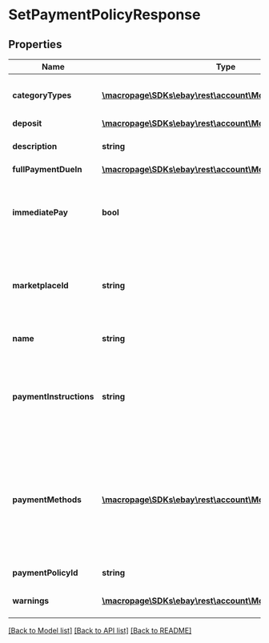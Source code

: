 # SetPaymentPolicyResponse

## Properties
Name | Type | Description | Notes
------------ | ------------- | ------------- | -------------
**categoryTypes** | [**\macropage\SDKs\ebay\rest\account\Model\CategoryType[]**](CategoryType.md) | The CategoryTypeEnum value to which this policy applies. Used to discern accounts that sell motor vehicles from those that don&#39;t. (Currently, each policy can be set to only one categoryTypes value at a time.) | [optional] 
**deposit** | [**\macropage\SDKs\ebay\rest\account\Model\Deposit**](Deposit.md) |  | [optional] 
**description** | **string** | An optional seller-defined description of the payment policy for internal use (this value is not displayed to end users). | [optional] 
**fullPaymentDueIn** | [**\macropage\SDKs\ebay\rest\account\Model\TimeDuration**](TimeDuration.md) |  | [optional] 
**immediatePay** | **bool** | If set to true, payment is due upon receipt (eBay generates a receipt when the buyer agrees to purchase an item). Your items will be available for other buyers until payment is complete. This boolean must be set in the payment policy if the seller wants to create a listing that has an &amp;quot;immediate payment&amp;quot; requirement. Default: false | [optional] 
**marketplaceId** | **string** | The ID of the eBay marketplace to which this payment policy applies. If this value is not specified, value defaults to the seller&#39;s eBay registration site. For implementation help, refer to &lt;a href&#x3D;&#39;https://developer.ebay.com/devzone/rest/api-ref/account/types/MarketplaceIdEnum.html&#39;&gt;eBay API documentation&lt;/a&gt; | [optional] 
**name** | **string** | A user-defined name for this payment policy. Names must be unique for policies assigned to the same marketplace. Max length: 64 | [optional] 
**paymentInstructions** | **string** | This user-defined field allows the seller to give payment instructions to the buyer. These instructions appear on the eBay View Item and Checkout pages. eBay recommends the seller use this field to clarify payment policies for motor vehicles (eBay Motors US and CA). For example, sellers can include the specifics on the deposit (if required), pickup/delivery arrangements, and full payment details on the vehicle. Max length: 500 | [optional] 
**paymentMethods** | [**\macropage\SDKs\ebay\rest\account\Model\PaymentMethod[]**](PaymentMethod.md) | A list of the payment methods accepted by the seller. Each payment policy must specify at least one payment method. Payment policies used with motor vehicle listings that require a deposit must have PayPal listed has a payment method (deposits require PayPal as the payment method). Also, in order for a buyer to make a full payment on a US or CA motor vehicle, the payment policy must specify at least one of the following as a payment method: CashOnPickup LoanCheck MOCC (money order or cashier&#39;s check) PaymentSeeDescription (payment instructions are in the paymentInstructions field) PersonalCheck | [optional] 
**paymentPolicyId** | **string** | A unique eBay-assigned ID for a payment policy. This ID is generated when the policy is created. | [optional] 
**warnings** | [**\macropage\SDKs\ebay\rest\account\Model\Error[]**](Error.md) | A list of warnings related to request. This field normally returns empty, which indicates the request did not generate any warnings. | [optional] 

[[Back to Model list]](../README.md#documentation-for-models) [[Back to API list]](../README.md#documentation-for-api-endpoints) [[Back to README]](../README.md)


